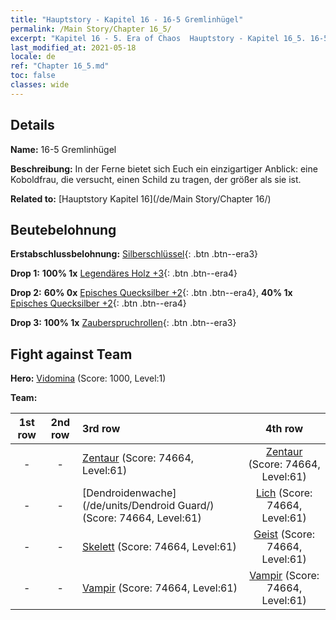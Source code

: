 ```yaml
---
title: "Hauptstory - Kapitel 16 - 16-5 Gremlinhügel"
permalink: /Main Story/Chapter 16_5/
excerpt: "Kapitel 16 - 5. Era of Chaos  Hauptstory - Kapitel 16_5. 16-5 Gremlinhügel"
last_modified_at: 2021-05-18
locale: de
ref: "Chapter 16_5.md"
toc: false
classes: wide
---
```


## Details

 **Name:** 16-5 Gremlinhügel

 **Beschreibung:** In der Ferne bietet sich Euch ein einzigartiger Anblick: eine Koboldfrau, die versucht, einen Schild zu tragen, der größer als sie ist.

 **Related to:** [Hauptstory Kapitel 16](/de/Main Story/Chapter 16/)

## Beutebelohnung

 **Erstabschlussbelohnung:** [Silberschlüssel](/ItemsDE/con_693/){: .btn .btn--era3}

 **Drop 1:** **100% 1x** [Legendäres Holz +3](/ItemsDE/mat_55/){: .btn .btn--era4}

 **Drop 2:** **60% 0x** [Episches Quecksilber +2](/ItemsDE/mat_49/){: .btn .btn--era4}, **40% 1x** [Episches Quecksilber +2](/ItemsDE/mat_49/){: .btn .btn--era4}

 **Drop 3:** **100% 1x** [Zauberspruchrollen](/ItemsDE/con_694/){: .btn .btn--era3}


## Fight against Team
 **Hero:** [Vidomina](/de/heroes/Vidomina/) (Score: 1000, Level:1)

 **Team:**


  | 1st row | 2nd row | 3rd row | 4th row |
  |:----:|:----:|:----|:----:|
  | - | - | [Zentaur](/de/units/Centaur/) (Score: 74664, Level:61)  | [Zentaur](/de/units/Centaur/) (Score: 74664, Level:61)  |
  | - | - | [Dendroidenwache](/de/units/Dendroid Guard/) (Score: 74664, Level:61)  | [Lich](/de/units/Lich/) (Score: 74664, Level:61)  |
  | - | - | [Skelett](/de/units/Skeleton/) (Score: 74664, Level:61)  | [Geist](/de/units/Wight/) (Score: 74664, Level:61)  |
  | - | - | [Vampir](/de/units/Vampire/) (Score: 74664, Level:61)  | [Vampir](/de/units/Vampire/) (Score: 74664, Level:61)  |


